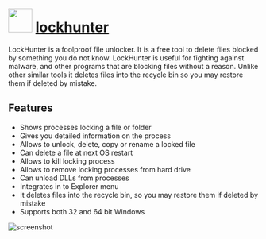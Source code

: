 # <img src="https://cdn.jsdelivr.net/gh/chocolatey/chocolatey-coreteampackages@3feb5644/icons/lockhunter.png" width="48" height="48"/> [lockhunter](https://chocolatey.org/packages/lockhunter)

LockHunter is a foolproof file unlocker. It is a free tool to delete files blocked by something you do not know. LockHunter is useful for fighting against malware, and other programs that are blocking files without a reason. Unlike other similar tools it deletes files into the recycle bin so you may restore them if deleted by mistake.

## Features

- Shows processes locking a file or folder
- Gives you detailed information on the process
- Allows to unlock, delete, copy or rename a locked file
- Can delete a file at next OS restart
- Allows to kill locking process
- Allows to remove locking processes from hard drive
- Can unload DLLs from processes
- Integrates in to Explorer menu
- It deletes files into the recycle bin, so you may restore them if deleted by mistake
- Supports both 32 and 64 bit Windows

![screenshot](http://lockhunter.com/screenshots/mainScreenshotRes.png)